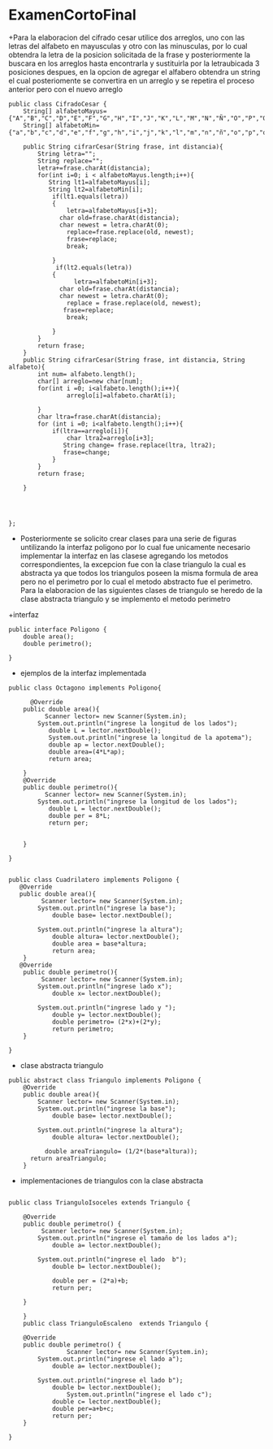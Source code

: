 ExamenCortoFinal
=========================
+Para la elaboracion del cifrado cesar utilice dos arreglos, uno con las letras del alfabeto en mayusculas y otro con las minusculas, por lo cual obtendra la letra de la posicion solicitada de la frase y posteriormente la buscara en los arreglos hasta encontrarla y sustituirla por la letraubicada 3 posiciones despues, en la opcion de agregar el alfabero obtendra un string el cual posteriomente se convertira en un arreglo y se repetira el proceso anterior pero con el nuevo arreglo
~~~
public class CifradoCesar {
    String[] alfabetoMayus={"A","B","C","D","E","F","G","H","I","J","K","L","M","N","Ñ","O","P","Q","R","S","T","U","V","W","X","y","Z"};
    String[] alfabetoMin={"a","b","c","d","e","f","g","h","i","j","k","l","m","n","ñ","o","p","q","r","s","t","u","v","w","x","y","z"};
   
    public String cifrarCesar(String frase, int distancia){
        String letra="";
        String replace="";
        letra+=frase.charAt(distancia);
        for(int i=0; i < alfabetoMayus.length;i++){
           String lt1=alfabetoMayus[i];
           String lt2=alfabetoMin[i];
            if(lt1.equals(letra))
            {
                letra=alfabetoMayus[i+3];
              char old=frase.charAt(distancia);
              char newest = letra.charAt(0);
                replace=frase.replace(old, newest);
                frase=replace;
                break;
                
            }
             if(lt2.equals(letra))
            {
                  letra=alfabetoMin[i+3];
              char old=frase.charAt(distancia);
              char newest = letra.charAt(0);
                replace = frase.replace(old, newest);
               frase=replace;
                break;
                
            }
        }
        return frase;
    }
    public String cifrarCesar(String frase, int distancia, String alfabeto){
        int num= alfabeto.length();
        char[] arreglo=new char[num];
        for(int i =0; i<alfabeto.length();i++){
                arreglo[i]=alfabeto.charAt(i);  
      
        }
        char ltra=frase.charAt(distancia);
        for (int i =0; i<alfabeto.length();i++){
            if(ltra==arreglo[i]){
                char ltra2=arreglo[i+3];
               String change= frase.replace(ltra, ltra2);
               frase=change;
            }
        }
        return frase;
        
    }
    
           
        
    
};
~~~
+ Posteriormente se solicito crear clases para una serie de figuras untilizando la interfaz poligono por lo cual fue unicamente necesario implementar la interfaz en las clasese agregando los metodos correspondientes, la excepcion fue con la clase triangulo la cual es abstracta ya que todos los triangulos poseen la misma formula de area pero no el perimetro por lo cual el metodo abstracto fue el perimetro. Para la elaboracion de las siguientes clases de triangulo se heredo de la clase abstracta triangulo y se implemento el metodo perimetro

+interfaz
~~~
public interface Poligono {
    double area();
    double perimetro();
    
}
~~~
+ ejemplos de la interfaz implementada 
~~~
public class Octagono implements Poligono{
    
      @Override
    public double area(){
          Scanner lector= new Scanner(System.in);
        System.out.println("ingrese la longitud de los lados");
           double L = lector.nextDouble();
           System.out.println("ingrese la longitud de la apotema");
           double ap = lector.nextDouble();
           double area=(4*L*ap);
           return area;
           
    }
    @Override
    public double perimetro(){
          Scanner lector= new Scanner(System.in);
        System.out.println("ingrese la longitud de los lados");
           double L = lector.nextDouble();
           double per = 8*L;
           return per;
        
        
    }
    
}


public class Cuadrilatero implements Poligono {
   @Override
   public double area(){
         Scanner lector= new Scanner(System.in);
        System.out.println("ingrese la base");
            double base= lector.nextDouble();
       
        System.out.println("ingrese la altura");
            double altura= lector.nextDouble();
            double area = base*altura;
            return area;
    }
   @Override
    public double perimetro(){
         Scanner lector= new Scanner(System.in);
        System.out.println("ingrese lado x");
            double x= lector.nextDouble();
       
        System.out.println("ingrese lado y ");
            double y= lector.nextDouble();
            double perimetro= (2*x)+(2*y);
            return perimetro;
    }
    
}
~~~
+ clase abstracta triangulo
~~~
public abstract class Triangulo implements Poligono {
    @Override
    public double area(){
        Scanner lector= new Scanner(System.in);
        System.out.println("ingrese la base");
            double base= lector.nextDouble();
       
        System.out.println("ingrese la altura");
            double altura= lector.nextDouble();
            
          double areaTriangulo= (1/2*(base*altura));
      return areaTriangulo;
    }
~~~
+ implementaciones de triangulos con la clase abstracta
~~~

public class TrianguloIsoceles extends Triangulo {

    @Override
    public double perimetro() {
         Scanner lector= new Scanner(System.in);
        System.out.println("ingrese el tamaño de los lados a");
            double a= lector.nextDouble();
              
        System.out.println("ingrese el lado  b");
            double b= lector.nextDouble();
            
            double per = (2*a)+b;
            return per;
       
    }
    
    }
    public class TrianguloEscaleno  extends Triangulo {

    @Override
    public double perimetro() {
                Scanner lector= new Scanner(System.in);
        System.out.println("ingrese el lado a");
            double a= lector.nextDouble();
              
        System.out.println("ingrese el lado b");
            double b= lector.nextDouble();
                System.out.println("ingrese el lado c");
            double c= lector.nextDouble();
            double per=a+b+c;
            return per;
    }
    
}





